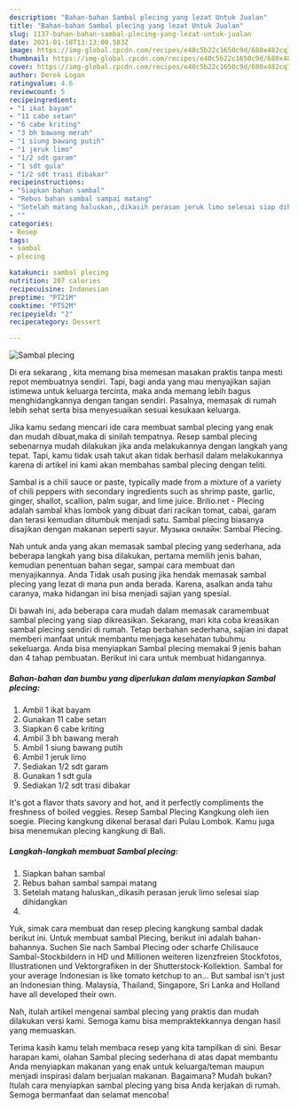 ```yaml
---
description: "Bahan-bahan Sambal plecing yang lezat Untuk Jualan"
title: "Bahan-bahan Sambal plecing yang lezat Untuk Jualan"
slug: 1137-bahan-bahan-sambal-plecing-yang-lezat-untuk-jualan
date: 2021-01-18T13:13:00.583Z
image: https://img-global.cpcdn.com/recipes/e40c5b22c1650c9d/680x482cq70/sambal-plecing-foto-resep-utama.jpg
thumbnail: https://img-global.cpcdn.com/recipes/e40c5b22c1650c9d/680x482cq70/sambal-plecing-foto-resep-utama.jpg
cover: https://img-global.cpcdn.com/recipes/e40c5b22c1650c9d/680x482cq70/sambal-plecing-foto-resep-utama.jpg
author: Derek Logan
ratingvalue: 4.6
reviewcount: 5
recipeingredient:
- "1 ikat bayam"
- "11 cabe setan"
- "6 cabe kriting"
- "3 bh bawang merah"
- "1 siung bawang putih"
- "1 jeruk limo"
- "1/2 sdt garam"
- "1 sdt gula"
- "1/2 sdt trasi dibakar"
recipeinstructions:
- "Siapkan bahan sambal"
- "Rebus bahan sambal sampai matang"
- "Setelah matang haluskan,,dikasih perasan jeruk limo selesai siap dihidangkan"
- ""
categories:
- Resep
tags:
- sambal
- plecing

katakunci: sambal plecing 
nutrition: 207 calories
recipecuisine: Indonesian
preptime: "PT21M"
cooktime: "PT52M"
recipeyield: "2"
recipecategory: Dessert

---
```



![Sambal plecing](https://img-global.cpcdn.com/recipes/e40c5b22c1650c9d/680x482cq70/sambal-plecing-foto-resep-utama.jpg)

Di era  sekarang , kita memang bisa memesan masakan praktis tanpa mesti repot membuatnya sendiri. Tapi, bagi anda yang mau menyajikan sajian istimewa untuk keluarga tercinta, maka anda memang lebih bagus menghidangkannya dengan tangan sendiri. Pasalnya, memasak di rumah lebih sehat serta bisa menyesuaikan sesuai kesukaan keluarga.

Jika kamu sedang mencari ide cara membuat sambal plecing yang enak dan mudah dibuat,maka di sinilah tempatnya. Resep sambal plecing  sebenarnya mudah dilakukan jika anda melakukannya dengan langkah yang tepat. Tapi, kamu tidak usah takut akan tidak berhasil dalam melakukannya 
karena di artikel ini kami akan membahas sambal plecing dengan teliti.  

Sambal is a chili sauce or paste, typically made from a mixture of a variety of chili peppers with secondary ingredients such as shrimp paste, garlic, ginger, shallot, scallion, palm sugar, and lime juice. Brilio.net - Plecing adalah sambal khas lombok yang dibuat dari racikan tomat, cabai, garam dan terasi kemudian ditumbuk menjadi satu. Sambal plecing biasanya disajikan dengan makanan seperti sayur. Музыка онлайн: Sambal Plecing.

Nah untuk anda yang akan memasak sambal plecing yang sederhana, ada beberapa langkah yang bisa dilakukan, pertama memilih jenis bahan, kemudian penentuan bahan segar, sampai cara membuat dan menyajikannya. Anda Tidak usah pusing jika hendak memasak sambal plecing yang lezat di mana pun anda berada. Karena, asalkan anda  tahu caranya, maka hidangan ini bisa menjadi sajian yang spesial.

Di bawah ini, ada beberapa cara mudah dalam memasak caramembuat sambal plecing yang siap dikreasikan. Sekarang, mari kita coba kreasikan sambal plecing sendiri di rumah. Tetap berbahan sederhana, sajian ini dapat memberi manfaat untuk membantu menjaga kesehatan tubuhmu sekeluarga. Anda bisa menyiapkan Sambal plecing memakai 9 jenis bahan dan 4 tahap pembuatan. Berikut ini cara untuk membuat hidangannya.

<!--inarticleads1-->

##### Bahan-bahan dan bumbu yang diperlukan dalam menyiapkan Sambal plecing:

1. Ambil 1 ikat bayam
1. Gunakan 11 cabe setan
1. Siapkan 6 cabe kriting
1. Ambil 3 bh bawang merah
1. Ambil 1 siung bawang putih
1. Ambil 1 jeruk limo
1. Sediakan 1/2 sdt garam
1. Gunakan 1 sdt gula
1. Sediakan 1/2 sdt trasi dibakar


It&#39;s got a flavor thats savory and hot, and it perfectly compliments the freshness of boiled veggies. Resep Sambal Plecing Kangkung oleh iien soegie. Plecing kangkung dikenal berasal dari Pulau Lombok. Kamu juga bisa menemukan plecing kangkung di Bali. 

<!--inarticleads2-->

##### Langkah-langkah membuat Sambal plecing:

1. Siapkan bahan sambal
1. Rebus bahan sambal sampai matang
1. Setelah matang haluskan,,dikasih perasan jeruk limo selesai siap dihidangkan
1. 


Yuk, simak cara membuat dan resep plecing kangkung sambal dadak berikut ini. Untuk membuat sambal Plecing, berikut ini adalah bahan-bahannya. Suchen Sie nach Sambal Plecing oder scharfe Chilisauce Sambal-Stockbildern in HD und Millionen weiteren lizenzfreien Stockfotos, Illustrationen und Vektorgrafiken in der Shutterstock-Kollektion. Sambal for your average Indonesian is like tomato ketchup to an… But sambal isn&#39;t just an Indonesian thing. Malaysia, Thailand, Singapore, Sri Lanka and Holland have all developed their own. 

Nah, itulah artikel mengenai  sambal plecing  yang praktis dan mudah dilakukan versi kami. Semoga kamu bisa mempraktekkannya dengan hasil yang memuaskan. 

Terima kasih kamu telah membaca resep yang kita tampilkan di sini. Besar harapan kami, olahan  Sambal plecing sederhana di atas dapat membantu Anda menyiapkan makanan yang enak untuk keluarga/teman maupun menjadi inspirasi dalam berjualan makanan. Bagaimana? Mudah bukan? Itulah cara menyiapkan sambal plecing yang bisa Anda kerjakan di rumah. Semoga bermanfaat dan selamat mencoba!

